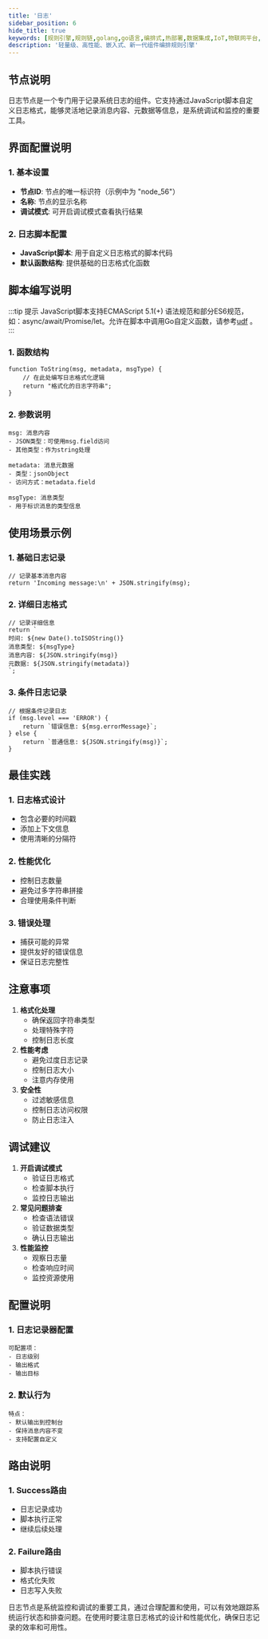 ```yaml
---
title: '日志'
sidebar_position: 6
hide_title: true
keywords: [规则引擎,规则链,golang,go语言,编排式,热部署,数据集成,IoT,物联网平台,组件化,流程自动化,自动化引擎,应用集成,事件框架]
description: '轻量级、高性能、嵌入式、新一代组件编排规则引擎'
---
```



## 节点说明

日志节点是一个专门用于记录系统日志的组件。它支持通过JavaScript脚本自定义日志格式，能够灵活地记录消息内容、元数据等信息，是系统调试和监控的重要工具。

## 界面配置说明

### 1. 基本设置

- **节点ID**: 节点的唯一标识符（示例中为 "node_56"）
- **名称**: 节点的显示名称
- **调试模式**: 可开启调试模式查看执行结果

### 2. 日志脚本配置

- **JavaScript脚本**: 用于自定义日志格式的脚本代码
- **默认函数结构**: 提供基础的日志格式化函数

## 脚本编写说明

:::tip 提示
JavaScript脚本支持ECMAScript 5.1(+) 语法规范和部分ES6规范，如：async/await/Promise/let。允许在脚本中调用Go自定义函数，请参考[udf](https://rulego.cc/pages/d59341/#udf) 。
:::


### 1. 函数结构

```
function ToString(msg, metadata, msgType) {
    // 在此处编写日志格式化逻辑
    return "格式化的日志字符串";
}
```

### 2. 参数说明

```
msg: 消息内容
- JSON类型：可使用msg.field访问
- 其他类型：作为string处理

metadata: 消息元数据
- 类型：jsonObject
- 访问方式：metadata.field

msgType: 消息类型
- 用于标识消息的类型信息
```

## 使用场景示例

### 1. 基础日志记录

```
// 记录基本消息内容
return 'Incoming message:\n' + JSON.stringify(msg);
```

### 2. 详细日志格式

```
// 记录详细信息
return `
时间: ${new Date().toISOString()}
消息类型: ${msgType}
消息内容: ${JSON.stringify(msg)}
元数据: ${JSON.stringify(metadata)}
`;
```

### 3. 条件日志记录

```
// 根据条件记录日志
if (msg.level === 'ERROR') {
    return `错误信息: ${msg.errorMessage}`;
} else {
    return `普通信息: ${JSON.stringify(msg)}`;
}
```

## 最佳实践

### 1. 日志格式设计

- 包含必要的时间戳
- 添加上下文信息
- 使用清晰的分隔符

### 2. 性能优化

- 控制日志数量
- 避免过多字符串拼接
- 合理使用条件判断

### 3. 错误处理

- 捕获可能的异常
- 提供友好的错误信息
- 保证日志完整性

## 注意事项

1. **格式化处理**
    - 确保返回字符串类型
    - 处理特殊字符
    - 控制日志长度
2. **性能考虑**
    - 避免过度日志记录
    - 控制日志大小
    - 注意内存使用
3. **安全性**
    - 过滤敏感信息
    - 控制日志访问权限
    - 防止日志注入

## 调试建议

1. **开启调试模式**
    - 验证日志格式
    - 检查脚本执行
    - 监控日志输出
2. **常见问题排查**
    - 检查语法错误
    - 验证数据类型
    - 确认日志输出
3. **性能监控**
    - 观察日志量
    - 检查响应时间
    - 监控资源使用

## 配置说明

### 1. 日志记录器配置

```
可配置项：
- 日志级别
- 输出格式
- 输出目标
```

### 2. 默认行为

```
特点：
- 默认输出到控制台
- 保持消息内容不变
- 支持配置自定义
```

## 路由说明

### 1. Success路由

- 日志记录成功
- 脚本执行正常
- 继续后续处理

### 2. Failure路由

- 脚本执行错误
- 格式化失败
- 日志写入失败

日志节点是系统监控和调试的重要工具，通过合理配置和使用，可以有效地跟踪系统运行状态和排查问题。在使用时要注意日志格式的设计和性能优化，确保日志记录的效率和可用性。

